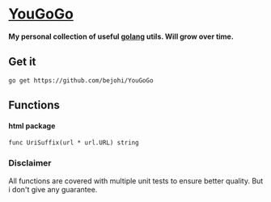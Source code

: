 # [YouGoGo](https://www.youtube.com/watch?v=pIgZ7gMze7A)

__My personal collection of useful [golang](https://golang.org) utils. Will grow over time.__


## Get it
```
go get https://github.com/bejohi/YouGoGo
```

## Functions

#### html package
```
func UriSuffix(url * url.URL) string
```

### Disclaimer
All functions are covered with multiple unit tests to ensure better quality. But i don't give any guarantee.